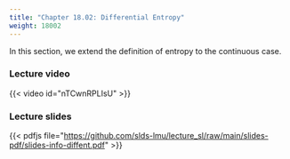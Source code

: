 ```yaml
---
title: "Chapter 18.02: Differential Entropy"
weight: 18002
---
```

In this section, we extend the definition of entropy to the continuous case.

<!--more-->

### Lecture video

{{< video id="nTCwnRPLIsU" >}}

### Lecture slides

{{< pdfjs file="https://github.com/slds-lmu/lecture_sl/raw/main/slides-pdf/slides-info-diffent.pdf" >}}
